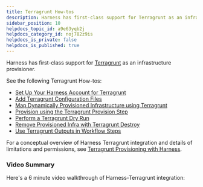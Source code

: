 ```yaml
---
title: Terragrunt How-tos
description: Harness has first-class support for Terragrunt as an infrastructure provisioner. See the following Terragrunt How-tos --  Set Up Your Harness Account for Terragrunt. Add Terragrunt Configuration Files.…
sidebar_position: 10
helpdocs_topic_id: a9e63yqb2j
helpdocs_category_id: noj782z9is
helpdocs_is_private: false
helpdocs_is_published: true
---
```


Harness has first-class support for [Terragrunt](https://terragrunt.gruntwork.io/docs/) as an infrastructure provisioner.

See the following Terragrunt How-tos:

* [Set Up Your Harness Account for Terragrunt](set-up-your-harness-account-for-terragrunt.md)
* [Add Terragrunt Configuration Files](add-terragrunt-configuration-files.md)
* [Map Dynamically Provisioned Infrastructure using Terragrunt](map-terragrunt-infrastructure.md)
* [Provision using the Terragrunt Provision Step](provision-using-the-terragrunt-provision-step.md)
* [Perform a Terragrunt Dry Run](perform-a-terragrunt-dry-run.md)
* [Remove Provisioned Infra with Terragrunt Destroy](remove-provisioned-infra-with-terragrunt-destroy.md)
* [Use Terragrunt Outputs in Workflow Steps](use-terragrunt-outputs-in-workflow-steps.md)

For a conceptual overview of Harness Terragrunt integration and details of limitations and permissions, see [Terragrunt Provisioning with Harness](../concepts-cd/deployment-types/terragrunt-provisioning-with-harness.md).

### Video Summary

Here's a 6 minute video walkthrough of Harness-Terragrunt integration:

<!-- Video:
https://harness-1.wistia.com/medias/rpv5vwzpxz-->
<docvideo src="https://www.youtube.com/embed/HYSi2LAaYdc?feature=oembed" />


